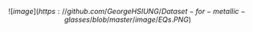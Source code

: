 
$$![image](https://github.com/GeorgeHSIUNG/Dataset-for-metallic-glasses/blob/master/image/EQs.PNG)$$

